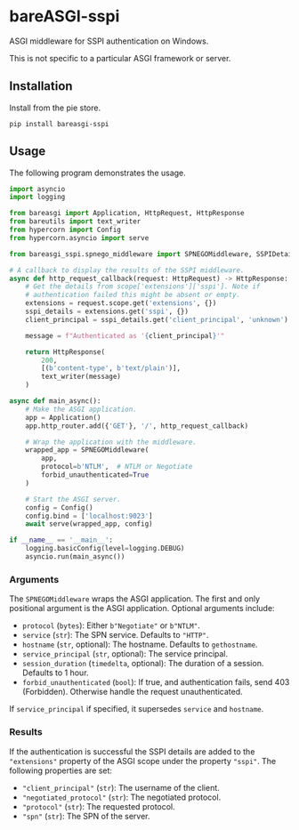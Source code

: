 # bareASGI-sspi

ASGI middleware for SSPI authentication on Windows.

This is not specific to a particular ASGI framework or server.

## Installation

Install from the pie store.

```
pip install bareasgi-sspi
```

## Usage

The following program demonstrates the usage.

```python
import asyncio
import logging

from bareasgi import Application, HttpRequest, HttpResponse
from bareutils import text_writer
from hypercorn import Config
from hypercorn.asyncio import serve

from bareasgi_sspi.spnego_middleware import SPNEGOMiddleware, SSPIDetails

# A callback to display the results of the SSPI middleware.
async def http_request_callback(request: HttpRequest) -> HttpResponse:
    # Get the details from scope['extensions']['sspi']. Note if
    # authentication failed this might be absent or empty.
    extensions = request.scope.get('extensions', {})
    sspi_details = extensions.get('sspi', {})
    client_principal = sspi_details.get('client_principal', 'unknown')

    message = f"Authenticated as '{client_principal}'"

    return HttpResponse(
        200,
        [(b'content-type', b'text/plain')],
        text_writer(message)
    )

async def main_async():
    # Make the ASGI application.
    app = Application()
    app.http_router.add({'GET'}, '/', http_request_callback)

    # Wrap the application with the middleware.
    wrapped_app = SPNEGOMiddleware(
        app,
        protocol=b'NTLM',  # NTLM or Negotiate
        forbid_unauthenticated=True
    )

    # Start the ASGI server.
    config = Config()
    config.bind = ['localhost:9023']
    await serve(wrapped_app, config)

if __name__ == '__main__':
    logging.basicConfig(level=logging.DEBUG)
    asyncio.run(main_async())
```

### Arguments

The `SPNEGOMiddleware` wraps the ASGI application. The first and only
positional argument is the ASGI application. Optional arguments include:

* `protocol` (`bytes`): Either `b"Negotiate"` or `b"NTLM"`.
* `service` (`str`): The SPN service. Defaults to `"HTTP"`.
* `hostname` (`str`, optional): The hostname. Defaults to `gethostname`.
* `service_principal` (`str`, optional): The service principal.
* `session_duration` (`timedelta`, optional): The duration of a session. Defaults to 1 hour.
* `forbid_unauthenticated` (`bool`): If true, and authentication fails, send 403 (Forbidden). Otherwise handle the request unauthenticated.

If `service_principal` if specified, it supersedes `service` and `hostname`.

### Results

If the authentication is successful the SSPI details are added to the
`"extensions"` property of the ASGI scope under the property `"sspi"`.
The following properties are set:

* `"client_principal"` (`str`): The username of the client.
* `"negotiated_protocol"` (`str`): The negotiated protocol.
* `"protocol"` (`str`): The requested protocol.
* `"spn"` (`str`): The SPN of the server.
